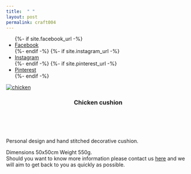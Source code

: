 ```yaml
---
title:  " "
layout: post
permalink: craft004
---
```


<ul class="icons">
		{%- if site.facebook_url -%}
		<li><a href="{{- site.facebook_url -}}" target="_blank" class="icon-b fa-facebook-f"><span class="label">Facebook</span></a></li>
		{%- endif -%}
		{%- if site.instagram_url -%}
		<li><a href="{{- site.instagram_url -}}" target="_blank" class="icon-b fa-instagram"><span class="label">Instagram</span></a></li>
		{%- endif -%}
		{%- if site.pinterest_url -%}
		<li><a href="{{- site.pinterest_url -}}" target="_blank" class="icon-b fa-pinterest"><span class="label">Pinterest</span></a></li>
		{%- endif -%}
	  </ul>


<!-- Table -->

  <div class="row">
    <div class="4u 12u$(mobile)">
      <div class="item">
        <a href="https://www.etsy.com/uk/QuirkypigStore/listing/725436395/decorative-cushions?utm_source=Copy&utm_medium=ListingManager&utm_campaign=Share&utm_term=so.lmsm&share_time=1564584362272" target="_blank" class="image fit" ><img src="{{ 'assets/images/craft002/craft002.jpg' | relative_url }}" alt="chicken" /></a>
        <header>
          <h3>Chicken cushion</h3>
        </header>
      </div>
    </div>
  </div>


<br>
<p>Personal design and hand stitched decorative cushion.

Dimensions 50x50cm
Weight 550g.
 <br>Should you want to know more information please contact us <a href= "contact" target="_blank">here</a> and we will aim to get back to you as quickly as possible.<br><br>
